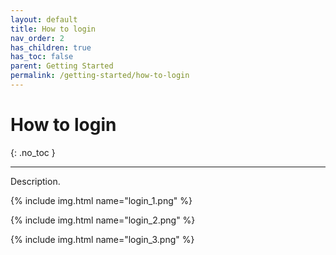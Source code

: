 ```yaml
---
layout: default
title: How to login
nav_order: 2
has_children: true
has_toc: false
parent: Getting Started
permalink: /getting-started/how-to-login
---
```


# How to login
{: .no_toc }

---

Description.

{% include img.html name="login_1.png" %}

{% include img.html name="login_2.png" %}

{% include img.html name="login_3.png" %}